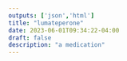 ```yaml
---
outputs: ['json','html']
title: "lumateperone"
date: 2023-06-01T09:34:22-04:00
draft: false
description: "a medication"
---
```

